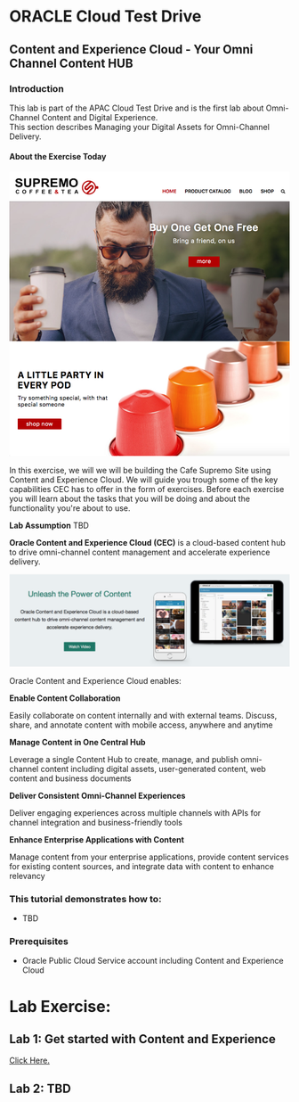 # ORACLE Cloud Test Drive #

## Content and Experience Cloud - Your Omni Channel Content HUB ##

### Introduction ###
This lab is part of the APAC Cloud Test Drive and is the first lab about Omni-Channel Content and Digital Experience.  
This section describes Managing your Digital Assets for Omni-Channel Delivery.

#### About the Exercise Today ####

![](images/CafeSupremo-HomePage.png)

In this exercise, we will we will be building the Cafe Supremo Site using Content and Experience Cloud. We will guide you trough some of the key capabilities CEC has to offer in the form of exercises. Before each exercise you will learn about the tasks that you will be doing and about the functionality you're about to use.

**Lab Assumption**
TBD

**Oracle Content and Experience Cloud (CEC)** is a cloud-based content hub to drive omni-channel content management and accelerate experience delivery.

![](images/CECS-Unleash_the_Power-banner.png)

Oracle Content and Experience Cloud enables:

**Enable Content Collaboration**

Easily collaborate on content internally and with external teams. Discuss, share, and annotate content with mobile access, anywhere and anytime

**Manage Content in One Central Hub**

Leverage a single Content Hub to create, manage, and publish omni-channel content including digital assets, user-generated content, web content and business documents

**Deliver Consistent Omni-Channel Experiences**

Deliver engaging experiences across multiple channels with APIs for channel integration and business-friendly tools

**Enhance Enterprise Applications with Content**

Manage content from your enterprise applications, provide content services for existing content sources, and integrate data with content to enhance relevancy

### This tutorial demonstrates how to: ###
- TBD

### Prerequisites ###
- Oracle Public Cloud Service account including Content and Experience Cloud

# Lab Exercise: #

## Lab 1: Get started with Content and Experience ##

[Click Here.](101-CecsLab.md)

## Lab 2: TBD ##


